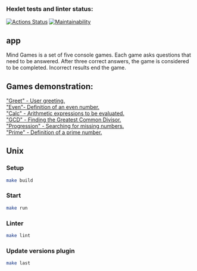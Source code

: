 ### Hexlet tests and linter status:
[![Actions Status](https://github.com/MrMikki-boop/java-project-61/workflows/hexlet-check/badge.svg)](https://github.com/MrMikki-boop/java-project-61/actions)
[![Maintainability](https://api.codeclimate.com/v1/badges/3cc1b86e97bf8784502c/maintainability)](https://codeclimate.com/github/MrMikki-boop/java-project-61/maintainability) <br>
## app

Mind Games is a set of five console games.
Each game asks questions that need to be answered.
After three correct answers, the game is considered to be completed.
Incorrect results end the game.

## Games demonstration:  <br>
["Greet" - User greeting.](https://asciinema.org/a/598239) <br>
["Even"- Definition of an even number.](https://asciinema.org/a/598226) <br>
["Calc" - Arithmetic expressions to be evaluated.](https://asciinema.org/a/598227) <br>
["GCD" - Finding the Greatest Common Divisor.](https://asciinema.org/a/598230) <br>
["Progression" - Searching for missing numbers.](https://asciinema.org/a/598235) <br>
["Prime" - Definition of a prime number.](https://asciinema.org/a/598237) <br>

## Unix
### Setup

```sh
make build
```

### Start

```sh
make run
```

### Linter

```sh
make lint
```

### Update versions plugin

```sh
make last
```
